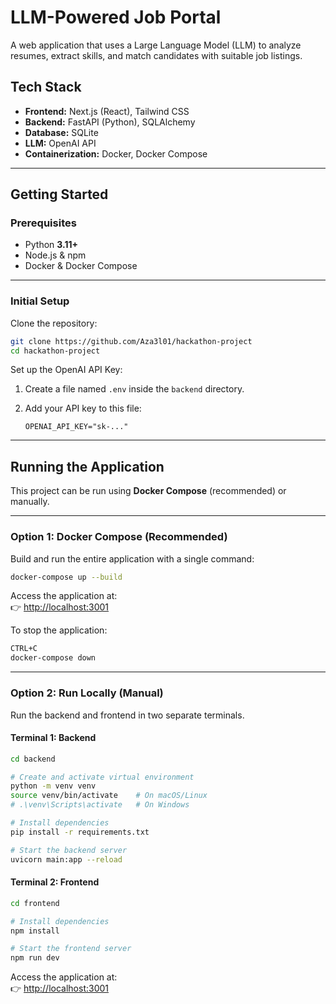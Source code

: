 # LLM-Powered Job Portal

A web application that uses a Large Language Model (LLM) to analyze resumes, extract skills, and match candidates with suitable job listings.

## Tech Stack

- **Frontend:** Next.js (React), Tailwind CSS  
- **Backend:** FastAPI (Python), SQLAlchemy  
- **Database:** SQLite  
- **LLM:** OpenAI API  
- **Containerization:** Docker, Docker Compose  

---

## Getting Started

### Prerequisites

- Python **3.11+**  
- Node.js & npm  
- Docker & Docker Compose  

---

### Initial Setup

Clone the repository:

```bash
git clone https://github.com/Aza3l01/hackathon-project
cd hackathon-project
```

Set up the OpenAI API Key:

1. Create a file named `.env` inside the `backend` directory.  
2. Add your API key to this file:  

   ```env
   OPENAI_API_KEY="sk-..."
   ```

---

## Running the Application

This project can be run using **Docker Compose** (recommended) or manually.  

---

### Option 1: Docker Compose (Recommended)

Build and run the entire application with a single command:

```bash
docker-compose up --build
```

Access the application at:  
👉 [http://localhost:3001](http://localhost:3001)

To stop the application:

```bash
CTRL+C
docker-compose down
```

---

### Option 2: Run Locally (Manual)

Run the backend and frontend in two separate terminals.  

#### Terminal 1: Backend

```bash
cd backend

# Create and activate virtual environment
python -m venv venv
source venv/bin/activate    # On macOS/Linux
# .\venv\Scripts\activate   # On Windows

# Install dependencies
pip install -r requirements.txt

# Start the backend server
uvicorn main:app --reload
```

#### Terminal 2: Frontend

```bash
cd frontend

# Install dependencies
npm install

# Start the frontend server
npm run dev
```

Access the application at:  
👉 [http://localhost:3001](http://localhost:3001)